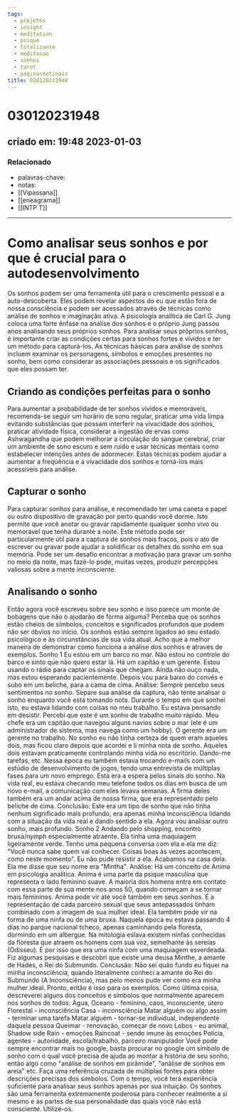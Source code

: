 ```yaml
---
tags:
  - projetos
  - insight
  - meditation
  - psique
  - totalizante
  - meditacao
  - sonhos
  - tarot
  - paginasmatinais
title: 030120231948
---
```

# 030120231948
## criado em: 19:48 2023-01-03

### Relacionado
- palavras-chave: 
- notas: 
- [[Vipassana]]
- [[eneagrama]]
- [[INTP T]]
---
# Como analisar seus sonhos e por que é crucial para o autodesenvolvimento

Os sonhos podem ser uma ferramenta útil para o crescimento pessoal e a auto-descoberta. Eles podem revelar aspectos do eu que estão fora de nossa consciência e podem ser acessados através de técnicas como análise de sonhos e imaginação ativa. A psicologia analítica de Carl G. Jung coloca uma forte ênfase na análise dos sonhos e o próprio Jung passou anos analisando seus próprios sonhos. Para analisar seus próprios sonhos, é importante criar as condições certas para sonhos fortes e vívidos e ter um método para capturá-los. As técnicas básicas para análise de sonhos incluem examinar os personagens, símbolos e emoções presentes no sonho, bem como considerar as associações pessoais e os significados que eles possam ter.

## Criando as condições perfeitas para o sonho

Para aumentar a probabilidade de ter sonhos vívidos e memoráveis, recomenda-se seguir um horário de sono regular, praticar uma vida limpa evitando substâncias que possam interferir na vivacidade dos sonhos, praticar atividade física, considerar a ingestão de ervas como Ashwagandha que podem melhorar a circulação do sangue cerebral, criar um ambiente de sono escuro e sem ruído e usar técnicas mentais como estabelecer intenções antes de adormecer. Estas técnicas podem ajudar a aumentar a freqüência e a vivacidade dos sonhos e torná-los mais acessíveis para análise.

## Capturar o sonho

Para capturar sonhos para análise, é recomendado ter uma caneta e papel ou outro dispositivo de gravação por perto quando você dorme. Isto permite que você anotar ou gravar rapidamente qualquer sonho vivo ou memorável que tenha durante a noite. Este método pode ser particularmente útil para a captura de sonhos mais fracos, pois o ato de escrever ou gravar pode ajudar a solidificar os detalhes do sonho em sua memória. Pode ser um desafio encontrar a motivação para gravar um sonho no meio da noite, mas fazê-lo pode, muitas vezes, produzir percepções valiosas sobre a mente inconsciente.
## Analisando o sonho

Então agora você escreveu sobre seu sonho e isso parece um monte de bobagens que não o ajudarão de forma alguma? Perceba que os sonhos estão cheios de símbolos, conceitos e significados profundos que podem não ser óbvios no início. Os sonhos estão sempre ligados ao seu estado psicológico e às circunstâncias de sua vida atual. Acho que a melhor maneira de demonstrar como funciona a análise dos sonhos é através de exemplos. Sonho 1 Eu estou em um barco no mar. Não estou no controle do barco e sinto que não quero estar lá. Há um capitão e um gerente. Estou usando o rádio para captar os sinais que chegam. Ainda não ouço nada, mas estou esperando pacientemente. Depois vou para baixo do convés e subo em um beliche, para a cama de cima. Análise: Sempre percebo seus sentimentos no sonho. Separe sua análise da captura, não tente analisar o sonho enquanto você está tomando nota. Durante o tempo em que sonhei isto, eu estava lidando com coisas no meu trabalho. Eu estava pensando em desistir. Percebi que este é um sonho de trabalho muito rápido. Meu chefe era um capitão que navegou alguns navios sobre o mar (ele é um administrador de sistema, mas navega como um hobby). O gerente era um gerente no trabalho. No sonho eu não tinha certeza de quem eram aqueles dois, mas ficou claro depois que acordei e li minha nota de sonho. Aqueles dois estavam praticamente controlando minha vida no escritório. Dando-me tarefas, etc. Nessa época eu também estava trocando e-mails com um estúdio de desenvolvimento de jogos, tendo uma entrevista de múltiplas fases para um novo emprego. Esta era a espera pelos sinais do sonho. Na vida real, eu estava checando meu telefone todos os dias em busca de um novo e-mail, a comunicação com eles levava semanas. A firma deles também era um andar acima de nossa firma, que era representado pelo beliche de cima. Conclusão: Este era um tipo de sonho que não tinha nenhum significado mais profundo, era apenas minha inconsciência lidando com a situação da vida real e dando sentido a ela. Agora vou analisar outro sonho, mais profundo. Sonho 2 Andando pelo shopping, encontro bruxa/nymph especialmente atraente. Ela tinha uma maquiagem ligeiramente verde. Tenho uma pequena conversa com ela e ela me diz: "Você nunca sabe quem vai conhecer. Coisas boas às vezes acontecem, como neste momento". Eu não pude resistir a ela. Acabamos na casa dela. Ela me disse que seu nome era "Mintha". Análise: Há um conceito de Anima em psicologia analítica. Anima é uma parte da psique masculina que representa o lado feminino suave. A maioria dos homens entra em contato com essa parte de sua mente nos anos 50, quando começam a se tornar mais femininos. Anima pode vir até você também em seus sonhos. É a representação de cada parceiro sexual que seus antepassados tinham combinado com a imagem de sua mulher ideal. Ela também pode vir na forma de uma ninfa ou de uma bruxa. Naquela época eu estava passando 4 dias no parque nacional tcheco, apenas caminhando pela floresta, dormindo em um albergue. Na mitologia eslava existem ninfas conhecidas da floresta que atraem os homens com sua voz, semelhante às sereias (Odisseu). É por isso que era uma ninfa com uma maquiagem esverdeada. Fiz algumas pesquisas e descobri que existe uma deusa Minthe, a amante de Hades, o Rei do Submundo. Conclusão: Não sei quão fundo eu fiquei na minha inconsciência, quando literalmente conheci a amante do Rei do Submundo (A Inconsciência), mas pelo menos pude ver como era minha mulher ideal. Pronto, então é isso para os exemplos. Como última coisa, descreverei alguns dos conceitos e símbolos que normalmente aparecem nos sonhos de todos: Água, Oceano - feminino, caos, inconsciente, útero Florestal - inconsciência Casa - inconsciência Matar alguém ou algo assim - terminar uma tarefa Matar alguém - tornar-se individual, independente daquela pessoa Queimar - renovação, começar de novo Lobos - eu animal, Shadow side Rain - emoções Raincoat - sendo imune às emoções Polícia, agentes - autoridade, escola/trabalho, parceiro manipulador Você pode sempre encontrar mais no google, basta procurar no google um símbolo de sonho com o qual você precisa de ajuda ao montar a história de seu sonho, então algo como "análise de sonhos em pirâmide", "análise de sonhos em areia" etc. Faça uma referência cruzada de múltiplas fontes para obter descrições precisas dos símbolos. Com o tempo, você terá experiência suficiente para analisar seus sonhos apenas por sua intuição. Os sonhos são uma ferramenta extremamente poderosa para conhecer realmente a si mesmo e as partes de sua personalidade das quais você não está consciente. Utilize-os.
